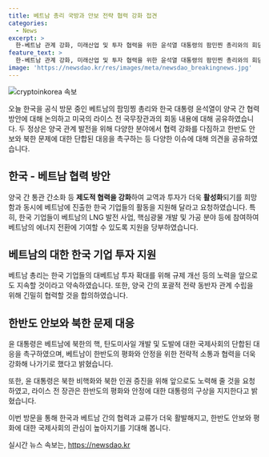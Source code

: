 ```yaml
---
title: 베트남 총리 국방과 안보 전략 협력 강화 접견
categories:
  - News
excerpt: >
  한-베트남 관계 강화, 미래산업 및 투자 협력을 위한 윤석열 대통령의 팜민찐 총리와의 회담 내용. 양국 간의 협력 강화를 통해 교역과 투자 촉진을 노력하고, 한국 기업의 베트남 투자 지원을 당부. 또한 한-아세안 포괄적 전략 동반자 관계 강화와 북핵 문제에 대한 대응을 협의. 라이스 전 국무장관과의 회담에서는 러-북 관계와 한반도 안정에 대한 의견 교환 및 한미동맹 강화에 대한 지지를 표명.
feature_text: >
  한-베트남 관계 강화, 미래산업 및 투자 협력을 위한 윤석열 대통령의 팜민찐 총리와의 회담 내용. 양국 간의 협력 강화를 통해 교역과 투자 촉진을 노력하고, 한국 기업의 베트남 투자 지원을 당부. 또한 한-아세안 포괄적 전략 동반자 관계 강화와 북핵 문제에 대한 대응을 협의. 라이스 전 국무장관과의 회담에서는 러-북 관계와 한반도 안정에 대한 의견 교환 및 한미동맹 강화에 대한 지지를 표명.
image: 'https://newsdao.kr/res/images/meta/newsdao_breakingnews.jpg'
---
```


<p><img src="https://newsdao.kr/res/images/meta/newsdao_breakingnews.jpg" alt="cryptoinkorea 속보" /></p>

<p>오늘 한국을 공식 방문 중인 베트남의 팜밍찡 총리와 한국 대통령 윤석열이 양국 간 협력 방안에 대해 논의하고 미국의 라이스 전 국무장관과의 회동 내용에 대해 공유하였습니다. 두 정상은 양국 관계 발전을 위해 다양한 분야에서 협력 강화를 다짐하고 한반도 안보와 북한 문제에 대한 단합된 대응을 촉구하는 등 다양한 이슈에 대해 의견을 공유하였습니다.</p>

<h2 data-ke-size="size26">한국 - 베트남 협력 방안</h2>

<p>양국 간 통관 간소화 등 <b>제도적 협력을 강화</b>하여 교역과 투자가 더욱 <b>활성화</b>되기를 희망함과 동시에 베트남에 진출한 한국 기업들의 활동을 지원해 달라고 요청하였습니다. 특히, 한국 기업들이 베트남의 LNG 발전 사업, 핵심광물 개발 및 가공 분야 등에 참여하여 베트남의 에너지 전환에 기여할 수 있도록 지원을 당부하였습니다.</p>

<h2 data-ke-size="size26">베트남의 대한 한국 기업 투자 지원</h2>

<p>베트남 총리는 한국 기업들의 대베트남 투자 확대를 위해 규제 개선 등의 노력을 앞으로도 지속할 것이라고 약속하였습니다. 또한, 양국 간의 포괄적 전략 동반자 관계 수립을 위해 긴밀히 협력할 것을 합의하였습니다.</p>

<h2 data-ke-size="size26">한반도 안보와 북한 문제 대응</h2>

<p>윤 대통령은 베트남에 북한의 핵, 탄도미사일 개발 및 도발에 대한 국제사회의 단합된 대응을 촉구하였으며, 베트남이 한반도의 평화와 안정을 위한 전략적 소통과 협력을 더욱 강화해 나가기로 했다고 밝혔습니다.</p>

<p>또한, 윤 대통령은 북한 비핵화와 북한 인권 증진을 위해 앞으로도 노력해 줄 것을 요청하였고, 라이스 전 장관은 한반도의 평화와 안정에 대한 대통령의 구상을 지지한다고 밝혔습니다.</p>

<p>이번 방문을 통해 한국과 베트남 간의 협력과 교류가 더욱 활발해지고, 한반도 안보와 평화에 대한 국제사회의 관심이 높아지기를 기대해 봅니다.</p>
실시간 뉴스 속보는, <a href="https://newsdao.kr" rel="dofollow">https://newsdao.kr</a>


